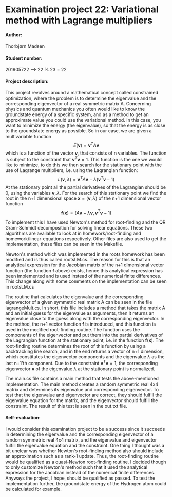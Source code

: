 # Examination project 22: Variational method with Lagrange multipliers

#### Author: 
Thorbjørn Madsen
#### Student number: 
201905722 --> 22 % 23 = 22

#### Project description:
This project revolves around a mathematical concept called constrained optimization, where the problem is to determine the eigenvalue and the corresponding eigenvector of a real symmetric matrix A. Concerning physics and quantum mechanics you often would like to know the groundstate energy of a specific system, and as a method to get an approximate value you could use the variational method. In this case, you want to minimize the energy (the eigenvalue), so that the energy is as close to the groundstate energy as possible. So in our case, we are given a multivariable function 
$$E(\textbf{v})=\textbf{v}^{T} A \textbf{v}$$ 
which is a function of the vector $\textbf{v}$, that consists of n variables. The function is subject to the constraint that 
$\textbf{v}^{T}\textbf{v}=1$. 
This function is the one we would like to minimize, to do this we then search for the stationary point with the use of Lagrange multipliers, i.e. using the Lagrangian function:
$$L(\textbf{v},\lambda) = \textbf{v}^{T}A\textbf{v} - \lambda(\textbf{v}^{T}\textbf{v}-1)$$
At the stationary point all the partial derivatives of the Lagrangian should be 0, using the variables 
${\textbf{v},\lambda}$. 
For the search of this stationary point we find the root in the n+1 dimensional space 
$\textbf{x} = (\textbf{v}, \lambda)$ of the n+1 dimensional vector function
$$\textbf{f}(\textbf{x}) = (A\textbf{v} - \lambda \textbf{v}, \textbf{v}^T\textbf{v}-1)$$

To implement this I have used Newton's method for root-finding and the QR Gram-Schmidt decomposition for solving linear equations. These two algorithms are available to look at in homework/root-finding and homework/linear-equations respectively. Other files are also used to get the implementation, these files can be seen in the Makefile.

Newton's method which was implemented in the roots homework has been modified and is thus called rootsLM.cs. The reason for this is that an analytical expression for the Jacobian matrix of the n+1 dimensional vector function (the function $\textbf{f}$ above) exists, hence this analytical expression has been implemented and is used instead of the numerical finite differences. This change along with some comments on the implementation can be seen in rootsLM.cs

The routine that calculates the eigenvalue and the corresponding eigenvector of a given symmetric real matrix A can be seen in the file lagrangeMult.cs. In short, this file includes a method that takes the matrix A and an initial guess for the eigenvalue as arguments, then it returns an eigenvalue close to the guess along with the corresponding eigenvector. 
In the method, the n+1 vector function $\textbf{f}$ is introduced, and this function is used in the modified root-finding routine. The function uses the components of the eigenvector and put them into the partial derivatives of the Lagrangian function at the stationary point, i.e. in the function 
$\textbf{f}(\textbf{x})$. 
The root-finding routine determines the root of this function by using a backtracking line search, and in the end returns a vector of n+1 dimension, which constitutes the eigenvector components and the eigenvalue 
$\lambda$ as the last n+1'th component. 
Due to the constraint $\textbf{v}^T\textbf{v}=1$, the corresponding eigenvector 
$\textbf{v}$ of the eigenvalue 
$\lambda$ 
at the stationary point is normalized.

The main.cs file contains a main method that tests the above-mentioned implementation. The main method creates a random symmetric real 4x4 matrix and determines its eigenvalue and corresponding eigenvector. To test that the eigenvalue and eigenvector are correct, they should fulfill the eigenvalue equation for the matrix, and the eigenvector should fulfill the constraint. The result of this test is seen in the out.txt file. 

#### Self-evaluation:
I would consider this examination project to be a success since it succeeds in determining the eigenvalue and the corresponding eigenvector of a random symmetric real 4x4 matrix, and the eigenvalue and eigenvector fulfill the eigenvalue equation and the constraint. One thing I thought was a bit unclear was whether Newton's root-finding method also should include an approximation such as a rank-1 update. Thus, the root-finding routine would be qualified as a quasi-Newton root-finding routine. I decided though to only customize Newton's method such that it used the analytical expression for the Jacobian instead of the numerical finite differences. Anyways the project, I hope, should be qualified as passed. To test the implementation further, the groundstate energy of the Hydrogen atom could be calculated for example. 
